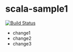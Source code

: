 # scala-sample1

[![Build Status](http://210.59.180.249:8847/api/badges/grandsys/scala-sample1/status.svg)](http://210.59.180.249:8847/grandsys/scala-sample1)

- change1
- change2
- change3
